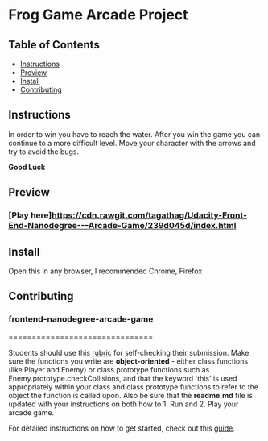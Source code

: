 # Frog Game Arcade Project

## Table of Contents

* [Instructions](#instructions)
* [Preview](#preview)
* [Install](#install)
* [Contributing](#contributing)

## Instructions

In order to win you have to reach the water. After you win the game you can continue to a more difficult level. Move your character with the arrows and try to avoid the bugs. 

**Good Luck**

## Preview

### [Play here]https://cdn.rawgit.com/tagathag/Udacity-Front-End-Nanodegree---Arcade-Game/239d045d/index.html

## Install

Open this in any browser, I recommended Chrome, Firefox

## Contributing

### frontend-nanodegree-arcade-game
===============================

Students should use this [rubric](https://review.udacity.com/#!/projects/2696458597/rubric) for self-checking their submission. Make sure the functions you write are **object-oriented** - either class functions (like Player and Enemy) or class prototype functions such as Enemy.prototype.checkCollisions, and that the keyword 'this' is used appropriately within your class and class prototype functions to refer to the object the function is called upon. Also be sure that the **readme.md** file is updated with your instructions on both how to 1. Run and 2. Play your arcade game.

For detailed instructions on how to get started, check out this [guide](https://docs.google.com/document/d/1v01aScPjSWCCWQLIpFqvg3-vXLH2e8_SZQKC8jNO0Dc/pub?embedded=true).
